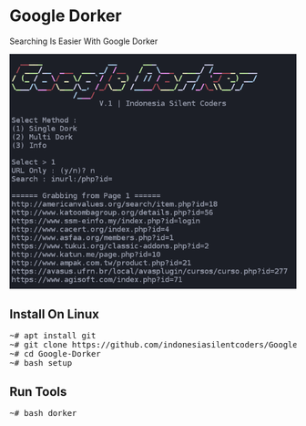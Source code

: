 # Google Dorker
Searching Is Easier With Google Dorker

![alt text](https://github.com/indonesiasilentcoders/Google-Dorker/blob/master/DorkerSS.png)

## Install On Linux

<pre>
~# apt install git
~# git clone https://github.com/indonesiasilentcoders/Google-Dorker
~# cd Google-Dorker
~# bash setup
</pre>

## Run Tools

<pre>
~# bash dorker
</pre>



